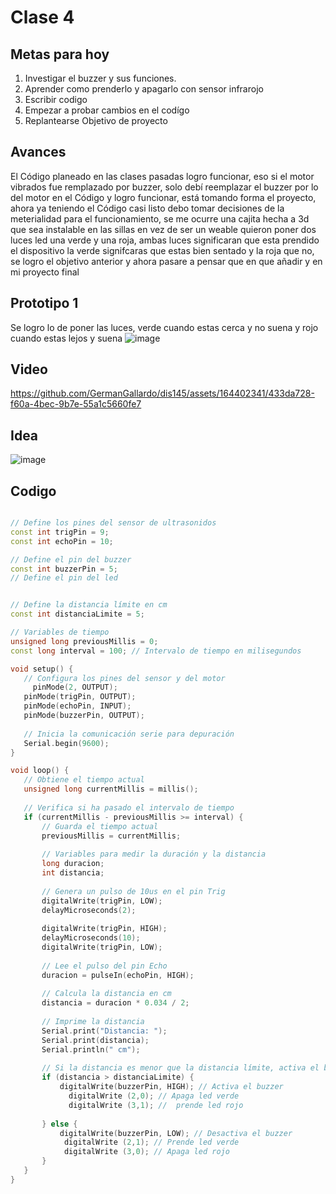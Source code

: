 # Clase 4 
## Metas para hoy

1. Investigar el buzzer y sus funciones.
1. Aprender como  prenderlo y apagarlo con sensor infrarojo
1. Escribir codigo
1. Empezar a probar cambios en el codígo
1. Replantearse Objetivo de proyecto
## Avances
El Código planeado en las clases pasadas logro funcionar, eso si el motor vibrados fue remplazado por buzzer, solo debí reemplazar el buzzer por lo del motor en el Código y logro funcionar, está tomando forma el proyecto, ahora ya teniendo el Código casi listo debo tomar decisiones de la meterialidad para el funcionamiento, se me ocurre una cajita hecha a 3d que sea instalable en las sillas en vez de ser un weable quieron poner dos luces led una verde y una roja, ambas luces significaran que esta prendido el dispositivo la verde signifcaras que estas bien sentado y la roja que no, se logro el objetivo anterior y ahora pasare a pensar que en que añadir y en mi proyecto final
## Prototipo 1
Se logro lo de poner las luces, verde cuando estas cerca y no suena y rojo cuando estas lejos y suena
![image](https://github.com/GermanGallardo/dis145/assets/164402341/f372f517-3cf1-4ea0-8473-c15d3e85bf29)
## Video 


https://github.com/GermanGallardo/dis145/assets/164402341/433da728-f60a-4bec-9b7e-55a1c5660fe7
## Idea
![image](https://github.com/GermanGallardo/dis145/assets/164402341/82e029db-dcf3-455c-b487-87e88e76d913)

## Codigo
 ```cpp

// Define los pines del sensor de ultrasonidos
const int trigPin = 9;
const int echoPin = 10;

// Define el pin del buzzer
const int buzzerPin = 5;
// Define el pin del led


// Define la distancia límite en cm
const int distanciaLimite = 5;

// Variables de tiempo
unsigned long previousMillis = 0;
const long interval = 100; // Intervalo de tiempo en milisegundos

void setup() {
    // Configura los pines del sensor y del motor
      pinMode(2, OUTPUT);
    pinMode(trigPin, OUTPUT);
    pinMode(echoPin, INPUT);
    pinMode(buzzerPin, OUTPUT);
    
    // Inicia la comunicación serie para depuración
    Serial.begin(9600);
}

void loop() {
    // Obtiene el tiempo actual
    unsigned long currentMillis = millis();
    
    // Verifica si ha pasado el intervalo de tiempo
    if (currentMillis - previousMillis >= interval) {
        // Guarda el tiempo actual
        previousMillis = currentMillis;
        
        // Variables para medir la duración y la distancia
        long duracion;
        int distancia;
        
        // Genera un pulso de 10us en el pin Trig
        digitalWrite(trigPin, LOW);
        delayMicroseconds(2);
        
        digitalWrite(trigPin, HIGH);
        delayMicroseconds(10);
        digitalWrite(trigPin, LOW);
        
        // Lee el pulso del pin Echo
        duracion = pulseIn(echoPin, HIGH);
        
        // Calcula la distancia en cm
        distancia = duracion * 0.034 / 2;
        
        // Imprime la distancia 
        Serial.print("Distancia: ");
        Serial.print(distancia);
        Serial.println(" cm");
        
        // Si la distancia es menor que la distancia límite, activa el buzzer
        if (distancia > distanciaLimite) {
            digitalWrite(buzzerPin, HIGH); // Activa el buzzer
              digitalWrite (2,0); // Apaga led verde
              digitalWrite (3,1); //  prende led rojo
            
        } else {
            digitalWrite(buzzerPin, LOW); // Desactiva el buzzer
             digitalWrite (2,1); // Prende led verde
             digitalWrite (3,0); // Apaga led rojo
        }
    }
}
